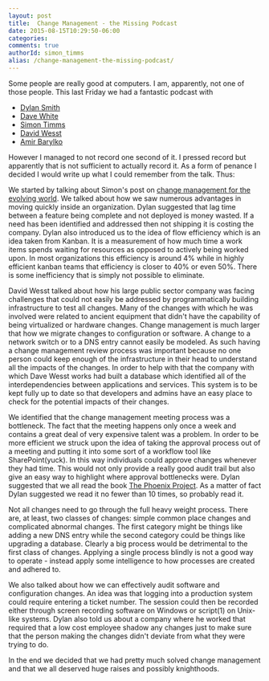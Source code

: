 ```yaml
---
layout: post
title:  Change Management - the Missing Podcast
date: 2015-08-15T10:29:50-06:00
categories:
comments: true
authorId: simon_timms
alias: /change-management-the-missing-podcast/
---
```


Some people are really good at computers. I am, apparently, not one of those people. This last Friday we had a fantastic podcast with

- [Dylan Smith](http://www.westerndevs.com/bios/dylan_smith/)
- [Dave White](http://www.westerndevs.com/bios/dave_white/)
- [Simon Timms](http://www.westerndevs.com/bios/simon_timms/)
- [David Wesst](http://www.westerndevs.com/bios/david_wesst/)
- [Amir Barylko](http://www.westerndevs.com/bios/amir_barylko/)

However I managed to not record one second of it. I pressed record but apparently that is not sufficient to actually record it. As a form of penance I decided I would write up what I could remember from the talk. Thus:

We started by talking about Simon's post on [change management for the evolving world](http://www.westerndevs.com/change-management-for-the-evolving-world/). We talked about how we saw numerous advantages in moving quickly inside an organization. Dylan suggested that lag time between a feature being complete and not deployed is money wasted. If a need has been identified and addressed then not shipping it is costing the company. Dylan also introduced us to the idea of flow efficiency which is an idea taken from Kanban. It is a measurement of how much time a work items spends waiting for resources as opposed to actively being worked upon. In most organizations this efficiency is around 4% while in highly efficient kanban teams that efficiency is closer to 40% or even 50%. There is some inefficiency that is simply not possible to eliminate. 

David Wesst talked about how his large public sector company was facing challenges that could not easily be addressed by programmatically building infrastructure to test all changes. Many of the changes with which he was involved were related to ancient equipment that didn't have the capability of being virtualized or hardware changes. Change management is much larger that how we migrate changes to configuration or software. A change to a network switch or to a DNS entry cannot easily be modeled. As such having a change management review process was important because no one person could keep enough of the infrastructure in their head to understand all the impacts of the changes. In order to help with that the company with which Dave Wesst works had built a database which identified all of the interdependencies between applications and services. This system is to be kept fully up to date so that developers and admins have an easy place to check for the potential impacts of their changes. 

We identified that the change management meeting process was a bottleneck. The fact that the meeting happens only once a week and contains a great deal of very expensive talent was a problem. In order to be more efficient we struck upon the idea of taking the approval process out of a meeting and putting it into some sort of a workflow tool like SharePoint(yuck). In this way individuals could approve changes whenever they had time. This would not only provide a really good audit trail but also give an easy way to highlight where approval bottlenecks were. Dylan suggested that we all read the book [The Phoenix Project](http://www.amazon.com/The-Phoenix-Project-Helping-Business-ebook/dp/B00AZRBLHO). As a matter of fact Dylan suggested we read it no fewer than 10 times, so probably read it. 

Not all changes need to go through the full heavy weight process. There are, at least, two classes of changes: simple common place changes and complicated abnormal changes. The first category might be things like adding a new DNS entry while the second category could be things like upgrading a database. Clearly a big process would be detrimental to the first class of changes. Applying a single process blindly is not a good way to operate - instead apply some intelligence to how processes are created and adhered to. 

We also talked about how we can effectively audit software and configuration changes. An idea was that logging into a production system could require entering a ticket number. The session could then be recorded either through screen recording software on Windows or script(1) on Unix-like systems. Dylan also told us about a company where he worked that required that a low cost employee shadow any changes just to make sure that the person making the changes didn't deviate from what they were trying to do. 

In the end we decided that we had pretty much solved change management and that we all deserved huge raises and possibly knighthoods.
